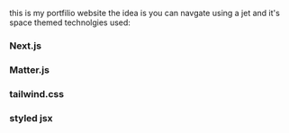 this is my portfilio website the idea is you can navgate using a jet and it's space themed
technolgies used:
### Next.js
### Matter.js
### tailwind.css
### styled jsx
